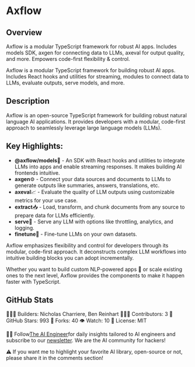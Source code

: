 # Axflow
## Overview
Axflow is a modular TypeScript framework for robust AI apps. Includes models SDK, axgen for connecting data to LLMs, axeval for output quality, and more. Empowers code-first flexibility & control.

Axflow is a modular TypeScript framework for building robust AI apps. Includes React hooks and utilities for streaming, modules to connect data to LLMs, evaluate outputs, serve models, and more.

## Description
Axflow is an open-source TypeScript framework for building robust natural language AI applications. It provides developers with a modular, code-first approach to seamlessly leverage large language models (LLMs).

## Key Highlights:

- **@axflow/models**🤖 - An SDK with React hooks and utilities to integrate LLMs into apps and enable streaming responses. It makes building AI frontends intuitive.
- **axgen**⚙️ - Connect your data sources and documents to LLMs to generate outputs like summaries, answers, translations, etc.
- **axeval**📈 - Evaluate the quality of LLM outputs using customizable metrics for your use case.
- **extract**📥 - Load, transform, and chunk documents from any source to prepare data for LLMs efficiently.
- **serve**🚀 - Serve any LLM with options like throttling, analytics, and logging.
- **finetune**🔧 - Fine-tune LLMs on your own datasets.

Axflow emphasizes flexibility and control for developers through its modular, code-first approach. It deconstructs complex LLM workflows into intuitive building blocks you can adopt incrementally.

Whether you want to build custom NLP-powered apps 📱 or scale existing ones to the next level, Axflow provides the components to make it happen faster with TypeScript.

## GitHub Stats

👷🏽‍♀️ Builders: Nicholas Charriere, Ben Reinhart
👩🏽‍💻 Contributors: 3
💫 GitHub Stars: 993
🍴 Forks: 40
👁️ Watch: 10
🪪 License: MIT

🧙🏽 Follow[The AI Engineer](https://www.linkedin.com/company/theaiengineer/)for daily insights tailored to AI engineers and subscribe to our [newsletter](http://theaiengineerco.substack.com). We are the AI community for hackers!

⚠️ If you want me to highlight your favorite AI library, open-source or not, please share it in the comments section!